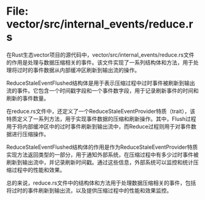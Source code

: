 # File: vector/src/internal_events/reduce.rs

在Rust生态vector项目的源代码中，vector/src/internal_events/reduce.rs文件的作用是处理与数据压缩相关的事件。该文件实现了一系列结构体和方法，用于处理将过时的事件数据从内部缓冲区刷新到输出流的操作。

ReduceStaleEventFlushed结构体是用于表示压缩过程中过时事件被刷新到输出流的事件。它包含一个时间戳字段和一个事件数字段，用于记录刷新事件的时间和刷新的事件数量。

在reduce.rs文件中，还定义了一个ReduceStaleEventProvider特质（trait），该特质定义了一系列方法，用于实现事件数据的压缩和刷新操作。其中，Flush过程用于将内部缓冲区中的过时事件刷新到输出流中，而Reduce过程则用于对事件数据进行压缩操作。

ReduceStaleEventFlushed结构体的作用是作为ReduceStaleEventProvider特质实现方法返回类型的一部分，用于通知外部系统，在压缩过程中有多少过时事件被刷新到输出流中，并记录刷新时间戳。通过这些信息，外部系统可以监控和统计压缩过程中的性能和效果。

总的来说，reduce.rs文件中的结构体和方法用于处理数据压缩相关的事件，包括将过时的事件刷新到输出流，以及提供压缩过程中的性能和效果监控。

